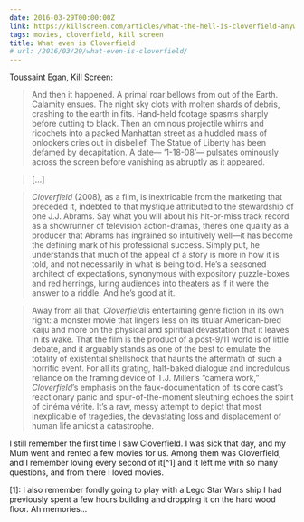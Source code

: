 ```yaml
---
date: 2016-03-29T00:00:00Z
link: https://killscreen.com/articles/what-the-hell-is-cloverfield-anyway/
tags: movies, cloverfield, kill screen
title: What even is Cloverfield
# url: /2016/03/29/what-even-is-cloverfield/
---
```


Toussaint Egan, Kill Screen:

> And then it happened. A primal roar bellows from out of the Earth. Calamity ensues. The night sky clots with molten shards of debris, crashing to the earth in fits. Hand-held footage spasms sharply before cutting to black. Then an ominous projectile whirrs and ricochets into a packed Manhattan street as a huddled mass of onlookers cries out in disbelief. The Statue of Liberty has been defamed by decapitation. A date— ‘1-18-08’— pulsates ominously across the screen before vanishing as abruptly as it appeared. 


> [...]


> *Cloverfield* (2008), as a film, is inextricable from the marketing that preceded it, indebted to that mystique attributed to the stewardship of one J.J. Abrams. Say what you will about his hit-or-miss track record as a showrunner of television action-dramas, there’s one quality as a producer that Abrams has ingrained so intuitively well—it has become the defining mark of his professional success. Simply put, he understands that much of the appeal of a story is more in how it is told, and not necessarily in what is being told. He’s a seasoned architect of expectations, synonymous with expository puzzle-boxes and red herrings, luring audiences into theaters as if it were the answer to a riddle. And he’s good at it.


> Away from all that, *Cloverfield*is entertaining genre fiction in its own right: a monster movie that lingers less on its titular American-bred kaiju and more on the physical and spiritual devastation that it leaves in its wake. That the film is the product of a post-9/11 world is of little debate, and it arguably stands as one of the best to emulate the totality of existential shellshock that haunts the aftermath of such a horrific event. For all its grating, half-baked dialogue and incredulous reliance on the framing device of T.J. Miller’s “camera work,” *Cloverfield*’s emphasis on the faux-documentation of its core cast’s reactionary panic and spur-of-the-moment sleuthing echoes the spirit of cinéma vérité. It’s a raw, messy attempt to depict that most inexplicable of tragedies, the devastating loss and displacement of human life amidst a catastrophe.

I still remember the first time I saw Cloverfield. I was sick that day, and my Mum went and rented a few movies for us. Among them was Cloverfield, and I remember loving every second of it[^1] and it left me with so many questions, and from there I loved movies.

[1]: I also remember fondly going to play with a Lego Star Wars ship I had previously spent a few hours building and dropping it on the hard wood floor. Ah memories...

